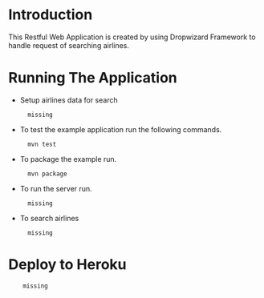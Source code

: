 # Introduction

This Restful Web Application is created by using Dropwizard Framework to handle request of searching airlines.

# Running The Application

* Setup airlines data for search

		missing

* To test the example application run the following commands.
		
		mvn test
		
* To package the example run.

        mvn package

* To run the server run.

        missing

* To search airlines 

		missing
		
# Deploy to Heroku
		missing